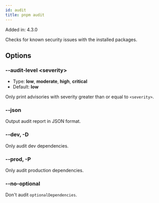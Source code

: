 ```yaml
---
id: audit
title: pnpm audit
---
```


Added in: 4.3.0

Checks for known security issues with the installed packages.

## Options

### --audit-level \<severity\>

* Type: **low**, **moderate**, **high**, **critical**
* Default: **low**

Only print advisories with severity greater than or equal to `<severity>`.

### --json

Output audit report in JSON format.

### --dev, -D

Only audit dev dependencies.

### --prod, -P

Only audit production dependencies.

### --no-optional

Don't audit `optionalDependencies`.
